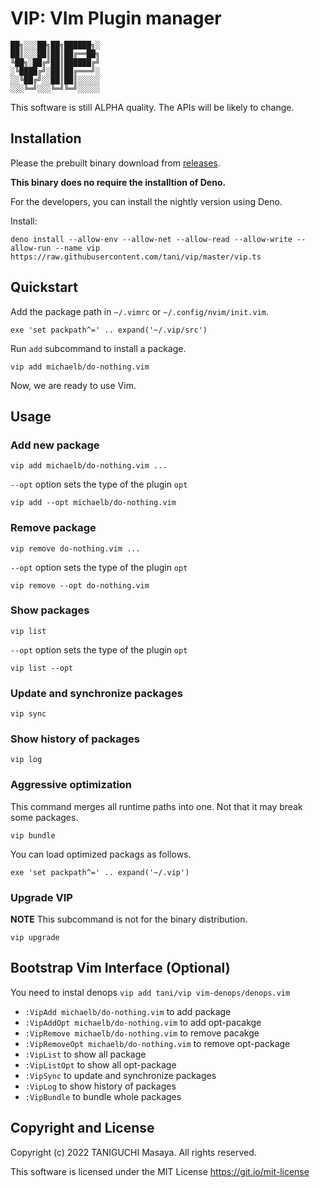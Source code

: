 # VIP: VIm Plugin manager

    ██╗░░░██╗██╗██████╗░
    ██║░░░██║██║██╔══██╗
    ╚██╗░██╔╝██║██████╔╝
    ░╚████╔╝░██║██╔═══╝░
    ░░╚██╔╝░░██║██║░░░░░
    ░░░╚═╝░░░╚═╝╚═╝░░░░░

This software is still ALPHA quality. The APIs will be likely to change.

## Installation

Please the prebuilt binary download
from [releases](https://github.com/tani/vip/releases/tag/nightly).

**This binary does no require the installtion of Deno.**

For the developers, you can install the nightly version using Deno.

Install:

```
deno install --allow-env --allow-net --allow-read --allow-write --allow-run --name vip https://raw.githubusercontent.com/tani/vip/master/vip.ts
```

## Quickstart

Add the package path in `~/.vimrc` or `~/.config/nvim/init.vim`.

```vim
exe 'set packpath^=' .. expand('~/.vip/src')
```

Run `add` subcommand to install a package.

```
vip add michaelb/do-nothing.vim
```

Now, we are ready to use Vim.

## Usage

### Add new package

```
vip add michaelb/do-nothing.vim ...
```

`--opt` option sets the type of the plugin `opt`

```
vip add --opt michaelb/do-nothing.vim
```

### Remove package

```
vip remove do-nothing.vim ...
```

`--opt` option sets the type of the plugin `opt`

```
vip remove --opt do-nothing.vim
```

### Show packages

```
vip list
```

`--opt` option sets the type of the plugin `opt`

```
vip list --opt
```

### Update and synchronize packages

```
vip sync
```

### Show history of packages

```
vip log
```

### Aggressive optimization

This command merges all runtime paths into one.
Not that it may break some packages.

```
vip bundle
```

You can load optimized packags as follows.

```vim
exe 'set packpath^=' .. expand('~/.vip')
```

### Upgrade VIP

**NOTE** This subcommand is not for the binary distribution.

```
vip upgrade
```

## Bootstrap Vim Interface (Optional)

You need to instal denops `vip add tani/vip vim-denops/denops.vim`

- `:VipAdd michaelb/do-nothing.vim` to add package
- `:VipAddOpt michaelb/do-nothing.vim` to add opt-pacakge
- `:VipRemove michaelb/do-nothing.vim` to remove pacakge
- `:VipRemoveOpt michaelb/do-nothing.vim` to remove opt-package
- `:VipList` to show all package
- `:VipListOpt` to show all opt-package
- `:VipSync` to update and synchronize packages
- `:VipLog` to show history of packages
- `:VipBundle` to bundle whole packages

## Copyright and License

Copyright (c) 2022 TANIGUCHI Masaya. All rights reserved.

This software is licensed under the MIT License https://git.io/mit-license

